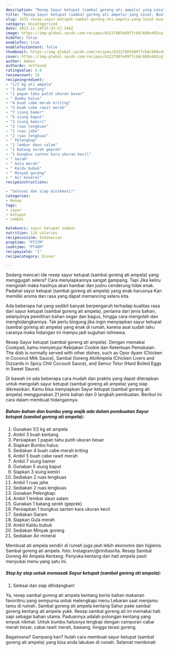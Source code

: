 ```yaml
---
description: "Resep Sayur ketupat (sambal goreng ati ampela) yang Lezat, Buat Buka Puasa}"
title: "Resep Sayur ketupat (sambal goreng ati ampela) yang Lezat, Buat Buka Puasa}"
slug: 1431-resep-sayur-ketupat-sambal-goreng-ati-ampela-yang-lezat-buat-buka-puasa
category: Uncategorized
date: 2022-11-19T15:43:57.548Z
image: https://img-global.cpcdn.com/recipes/b322f88fe89f7cb8/680x482cq70/sayur-ketupat-sambal-goreng-ati-ampela-foto-resep-utama.jpg
hideToc: false
enableToc: true
enableTocContent: false
thumbnail: https://img-global.cpcdn.com/recipes/b322f88fe89f7cb8/680x482cq70/sayur-ketupat-sambal-goreng-ati-ampela-foto-resep-utama.jpg
cover: https://img-global.cpcdn.com/recipes/b322f88fe89f7cb8/680x482cq70/sayur-ketupat-sambal-goreng-ati-ampela-foto-resep-utama.jpg
author: Admin
authorAv: notfound
ratingvalue: 4.8
reviewcount: 15
recipeingredient:
- "1/2 kg ati ampela"
- "3 buah kentang"
- "1 papan tahu putih ukuran besar"
- " Bumbu halus"
- "4 buah cabe merah kriting"
- "5 buah cabe rawit merah"
- "7 siung bamer"
- "5 siung baput"
- "3 siung kemiri"
- "2 ruas lengkuas"
- "1 ruas jahe"
- "2 ruas lengkuas"
- " Pelengkap"
- "1 lembar daun salam"
- "1 batang sereh geprek"
- "1 bungkus santen kara ukuran kecil"
- " Garam"
- " Gula merah"
- " Kaldu bubuk"
- " Minyak goreng"
- " Air mineral"
recipeinstructions:

- "Selesai dan siap dinikmati!"
categories:
- Resep
tags:
- sayur
- ketupat
- sambal

katakunci: sayur ketupat sambal 
nutrition: 114 calories
recipecuisine: Indonesian
preptime: "PT37M"
cooktime: "PT46M"
recipeyield: "1"
recipecategory: Dinner

---
```



Sedang mencari ide resep sayur ketupat (sambal goreng ati ampela) yang menggugah selera? Cara menyiapkannya sangat gampang. Tapi Jika keliru mengolah maka hasilnya akan hambar dan justru cenderung tidak enak. Padahal sayur ketupat (sambal goreng ati ampela) yang enak harusnya Kan memiliki aroma dan rasa yang dapat memancing selera kita.


Ada beberapa hal yang sedikit banyak berpengaruh terhadap kualitas rasa dari sayur ketupat (sambal goreng ati ampela), pertama dari jenis bahan, selanjutnya pemilihan bahan segar dan bagus, hingga cara mengolah dan menghidangkannya. Tak perlu bingung jika ingin menyiapkan sayur ketupat (sambal goreng ati ampela) yang enak di rumah, karena asal sudah tahu caranya maka hidangan ini mampu jadi suguhan istimewa.

Resep Sayur ketupat (sambal goreng ati ampela). Dengan memakai Cookpad, kamu menyetujui Kebijakan Cookie dan Ketentuan Pemakaian. The dish is normally served with other dishes, such as Opor Ayam (Chicken in Coconut Milk Sauce), Sambal Goreng Ati/Ampela (Chicken Livers and Gizzards in Spicy Chili Cocount Sauce), and Semur Telur (Hard Boiled Eggs in Sweet Sauce).


Di bawah ini ada beberapa cara mudah dan praktis yang dapat diterapkan untuk mengolah sayur ketupat (sambal goreng ati ampela) yang siap dikreasikan. Kamu bisa menyiapkan Sayur ketupat (sambal goreng ati ampela) menggunakan 21 jenis bahan dan 0 langkah pembuatan. Berikut ini cara dalam membuat hidangannya.

<!--inarticleads1-->

##### Bahan-bahan dan bumbu yang wajib ada dalam pembuatan Sayur ketupat (sambal goreng ati ampela):

1. Gunakan 1/2 kg ati ampela
1. Ambil 3 buah kentang
1. Persiapkan 1 papan tahu putih ukuran besar
1. Siapkan  Bumbu halus:
1. Sediakan 4 buah cabe merah kriting
1. Ambil 5 buah cabe rawit merah
1. Ambil 7 siung bamer
1. Gunakan 5 siung baput
1. Siapkan 3 siung kemiri
1. Sediakan 2 ruas lengkuas
1. Ambil 1 ruas jahe
1. Sediakan 2 ruas lengkuas
1. Gunakan  Pelengkap:
1. Ambil 1 lembar daun salam
1. Gunakan 1 batang sereh (geprek)
1. Persiapkan 1 bungkus santen kara ukuran kecil
1. Sediakan  Garam
1. Siapkan  Gula merah
1. Ambil  Kaldu bubuk
1. Sediakan  Minyak goreng
1. Sediakan  Air mineral


Membuat ati ampela sendiri di rumah juga jauh lebih ekonomis dan higienis. Sambal goreng ati ampela. foto: Instagram/@rinihasrita. Resep Sambal Goreng Ati Ampela Kentang. Penyuka kentang dan hati ampela pasti menyukai menu yang satu ini. 

<!--inarticleads2-->

##### Step by step untuk memasak Sayur ketupat (sambal goreng ati ampela):


1. Selesai dan siap dihidangkan!

Ya, resep sambal goreng ati ampela kentang berisi bahan makanan favoritmu yang sempurna untuk melengkapi menu Lebaran saat menjamu tamu di rumah. Sambal goreng ati ampela kentang Sahur pake sambal goreng kentang ati ampela yukk. Resep sambal goreng ati ini memakai hati sapi sebagai bahan utama. Paduannya adalah potongan kentang yang empuk nikmat. Untuk bumbu halusnya lengkap dengan campuran cabai merah besar, cabai rawit merah, bawang, hingga terasi goreng. 

Bagaimana? Gampang kan? Itulah cara membuat sayur ketupat (sambal goreng ati ampela) yang bisa anda lakukan di rumah. Selamat menikmati
